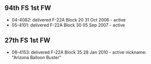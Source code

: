 ## 94th FS 1st FW

- 04-4082: delivered F-22A Block 20 31 Oct 2006 - active
- 05-4101: delivered F-22A Block 30 05 Sep 2007 - active

## 27th FS 1st FW

- 08-4153: delivered F-22A Block 35 28 Jan 2010 - active
           nickname: "Arizona Balloon Buster"
